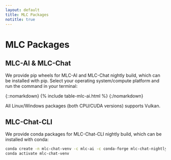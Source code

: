 ```yaml
---
layout: default
title: MLC Packages
notitle: true
---
```


# MLC Packages

## MLC-AI & MLC-Chat

We provide pip wheels for MLC-AI and MLC-Chat nightly build, which can be installed with pip.
Select your operating system/compute platform and run the command in your terminal:

{::nomarkdown}
{% include table-mlc-ai.html %}
{:/nomarkdown}

All Linux/Windows packages (both CPU/CUDA versions) supports Vulkan.

## MLC-Chat-CLI

We provide conda packages for MLC-Chat-CLI nightly build, which can be installed with conda:

```bash
conda create -n mlc-chat-venv -c mlc-ai -c conda-forge mlc-chat-nightly
conda activate mlc-chat-venv
```
